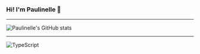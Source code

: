 ### Hi! I'm Paulinelle 👋
_________________________________

![Paulinelle's GitHub stats](https://github-readme-stats.vercel.app/api?username=Paulinellejr&show_icons=true&theme=tokyonight)

________________________

<div>
  <img align="center" alt="TypeScript" src="https://img.shields.io/badge/TypeScript-007ACC?style=for-the-badge&logo=typescript&logoColor=white"/>

</div>
